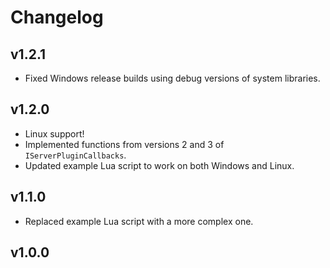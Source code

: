 # Changelog

## v1.2.1

- Fixed Windows release builds using debug versions of system libraries.

## v1.2.0

- Linux support!
- Implemented functions from versions 2 and 3 of `IServerPluginCallbacks`.
- Updated example Lua script to work on both Windows and Linux.

## v1.1.0

- Replaced example Lua script with a more complex one.

## v1.0.0
